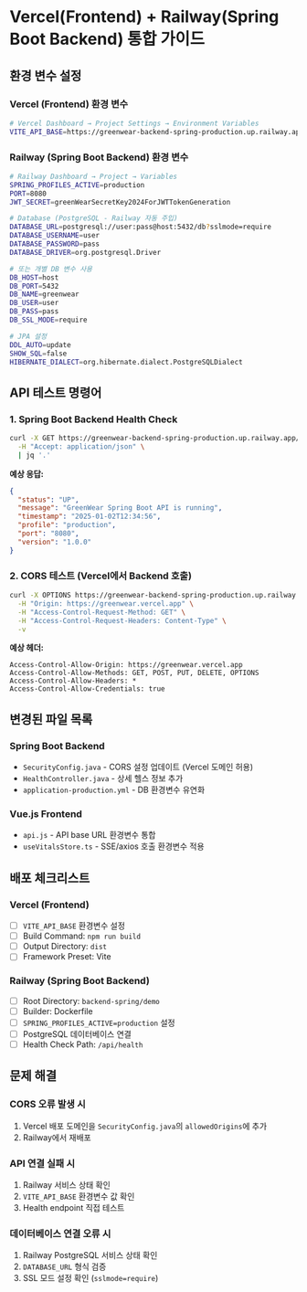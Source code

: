 # Vercel(Frontend) + Railway(Spring Boot Backend) 통합 가이드

## 환경 변수 설정

### Vercel (Frontend) 환경 변수
```bash
# Vercel Dashboard → Project Settings → Environment Variables
VITE_API_BASE=https://greenwear-backend-spring-production.up.railway.app
```

### Railway (Spring Boot Backend) 환경 변수
```bash
# Railway Dashboard → Project → Variables
SPRING_PROFILES_ACTIVE=production
PORT=8080
JWT_SECRET=greenWearSecretKey2024ForJWTTokenGeneration

# Database (PostgreSQL - Railway 자동 주입)
DATABASE_URL=postgresql://user:pass@host:5432/db?sslmode=require
DATABASE_USERNAME=user
DATABASE_PASSWORD=pass
DATABASE_DRIVER=org.postgresql.Driver

# 또는 개별 DB 변수 사용
DB_HOST=host
DB_PORT=5432
DB_NAME=greenwear
DB_USER=user
DB_PASS=pass
DB_SSL_MODE=require

# JPA 설정
DDL_AUTO=update
SHOW_SQL=false
HIBERNATE_DIALECT=org.hibernate.dialect.PostgreSQLDialect
```

## API 테스트 명령어

### 1. Spring Boot Backend Health Check
```bash
curl -X GET https://greenwear-backend-spring-production.up.railway.app/api/health \
  -H "Accept: application/json" \
  | jq '.'
```

**예상 응답:**
```json
{
  "status": "UP",
  "message": "GreenWear Spring Boot API is running",
  "timestamp": "2025-01-02T12:34:56",
  "profile": "production",
  "port": "8080",
  "version": "1.0.0"
}
```

### 2. CORS 테스트 (Vercel에서 Backend 호출)
```bash
curl -X OPTIONS https://greenwear-backend-spring-production.up.railway.app/api/health \
  -H "Origin: https://greenwear.vercel.app" \
  -H "Access-Control-Request-Method: GET" \
  -H "Access-Control-Request-Headers: Content-Type" \
  -v
```

**예상 헤더:**
```
Access-Control-Allow-Origin: https://greenwear.vercel.app
Access-Control-Allow-Methods: GET, POST, PUT, DELETE, OPTIONS
Access-Control-Allow-Headers: *
Access-Control-Allow-Credentials: true
```

## 변경된 파일 목록

### Spring Boot Backend
- `SecurityConfig.java` - CORS 설정 업데이트 (Vercel 도메인 허용)
- `HealthController.java` - 상세 헬스 정보 추가
- `application-production.yml` - DB 환경변수 유연화

### Vue.js Frontend  
- `api.js` - API base URL 환경변수 통합
- `useVitalsStore.ts` - SSE/axios 호출 환경변수 적용

## 배포 체크리스트

### Vercel (Frontend)
- [ ] `VITE_API_BASE` 환경변수 설정
- [ ] Build Command: `npm run build`
- [ ] Output Directory: `dist`
- [ ] Framework Preset: Vite

### Railway (Spring Boot Backend)
- [ ] Root Directory: `backend-spring/demo`
- [ ] Builder: Dockerfile
- [ ] `SPRING_PROFILES_ACTIVE=production` 설정
- [ ] PostgreSQL 데이터베이스 연결
- [ ] Health Check Path: `/api/health`

## 문제 해결

### CORS 오류 발생 시
1. Vercel 배포 도메인을 `SecurityConfig.java`의 `allowedOrigins`에 추가
2. Railway에서 재배포

### API 연결 실패 시
1. Railway 서비스 상태 확인
2. `VITE_API_BASE` 환경변수 값 확인
3. Health endpoint 직접 테스트

### 데이터베이스 연결 오류 시
1. Railway PostgreSQL 서비스 상태 확인
2. `DATABASE_URL` 형식 검증
3. SSL 모드 설정 확인 (`sslmode=require`)
